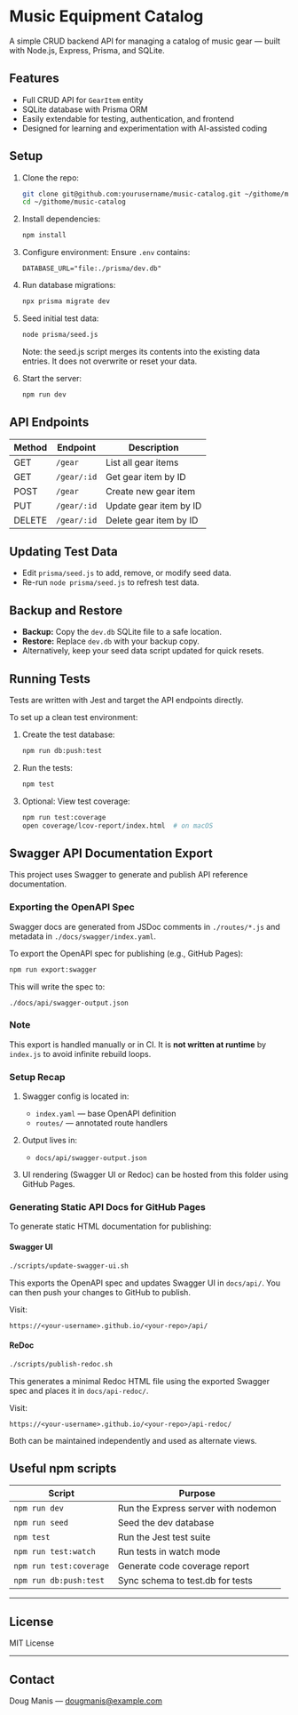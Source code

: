 # Music Equipment Catalog

A simple CRUD backend API for managing a catalog of music gear — built with Node.js, Express, Prisma, and SQLite.

## Features

- Full CRUD API for `GearItem` entity
- SQLite database with Prisma ORM
- Easily extendable for testing, authentication, and frontend
- Designed for learning and experimentation with AI-assisted coding

## Setup

1. Clone the repo:

   ```bash
   git clone git@github.com:yourusername/music-catalog.git ~/githome/music-catalog
   cd ~/githome/music-catalog
   ```

2. Install dependencies:

   ```bash
   npm install
   ```

3. Configure environment:
   Ensure `.env` contains:

   ```env
   DATABASE_URL="file:./prisma/dev.db"
   ```

4. Run database migrations:

   ```bash
   npx prisma migrate dev
   ```

5. Seed initial test data:

   ```bash
   node prisma/seed.js
   ```

   Note: the seed.js script merges its contents into the existing data entries. It does not overwrite or reset your data.

6. Start the server:

   ```bash
   npm run dev
   ```

## API Endpoints

| Method | Endpoint       | Description                 |
| ------ | -------------- | ---------------------------|
| GET    | `/gear`        | List all gear items         |
| GET    | `/gear/:id`    | Get gear item by ID         |
| POST   | `/gear`        | Create new gear item        |
| PUT    | `/gear/:id`    | Update gear item by ID      |
| DELETE | `/gear/:id`    | Delete gear item by ID      |

## Updating Test Data

- Edit `prisma/seed.js` to add, remove, or modify seed data.
- Re-run `node prisma/seed.js` to refresh test data.

## Backup and Restore

- **Backup:** Copy the `dev.db` SQLite file to a safe location.
- **Restore:** Replace `dev.db` with your backup copy.
- Alternatively, keep your seed data script updated for quick resets.

## Running Tests

Tests are written with Jest and target the API endpoints directly.

To set up a clean test environment:

1. Create the test database:

   ```bash
   npm run db:push:test

2. Run the tests:

   ```bash
   npm test

3. Optional: View test coverage:

   ```bash
   npm run test:coverage
   open coverage/lcov-report/index.html  # on macOS

## Swagger API Documentation Export

This project uses Swagger to generate and publish API reference documentation.

### Exporting the OpenAPI Spec

Swagger docs are generated from JSDoc comments in `./routes/*.js` and metadata in `./docs/swagger/index.yaml`.

To export the OpenAPI spec for publishing (e.g., GitHub Pages):

```bash
npm run export:swagger
```

This will write the spec to:

```
./docs/api/swagger-output.json
```

### Note

This export is handled manually or in CI. It is **not written at runtime** by `index.js` to avoid infinite rebuild loops.

### Setup Recap

1. Swagger config is located in:
   - `index.yaml` — base OpenAPI definition
   - `routes/` — annotated route handlers

2. Output lives in:
   - `docs/api/swagger-output.json`

3. UI rendering (Swagger UI or Redoc) can be hosted from this folder using GitHub Pages.

### Generating Static API Docs for GitHub Pages

To generate static HTML documentation for publishing:

#### Swagger UI

```bash
./scripts/update-swagger-ui.sh
```

This exports the OpenAPI spec and updates Swagger UI in `docs/api/`. You can then push your changes to GitHub to publish.

Visit:
```
https://<your-username>.github.io/<your-repo>/api/
```

#### ReDoc

```bash
./scripts/publish-redoc.sh
```

This generates a minimal Redoc HTML file using the exported Swagger spec and places it in `docs/api-redoc/`.

Visit:
```
https://<your-username>.github.io/<your-repo>/api-redoc/
```

Both can be maintained independently and used as alternate views.

## Useful npm scripts

| Script              | Purpose                                  |
|---------------------|------------------------------------------|
| `npm run dev`       | Run the Express server with nodemon      |
| `npm run seed`      | Seed the dev database                    |
| `npm test`          | Run the Jest test suite                  |
| `npm run test:watch`| Run tests in watch mode                  |
| `npm run test:coverage` | Generate code coverage report       |
| `npm run db:push:test`  | Sync schema to test.db for tests    |

---

## License

MIT License

---

## Contact

Doug Manis — <dougmanis@example.com>
